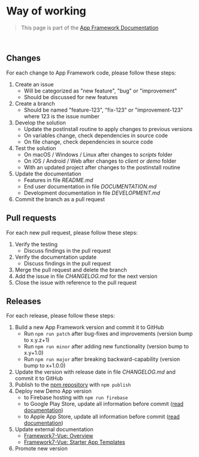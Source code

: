 # Way of working

> This page is part of the [App Framework Documentation](../DOCUMENTATION.md)

<br />

## Changes

For each change to App Framework code, please follow these steps:

1. Create an issue
   - Will be categorized as "new feature", "bug" or "improvement"
   - Should be discussed for new features
2. Create a branch
   - Should be named "feature-123", "fix-123" or "improvement-123" where 123 is the issue number
3. Develop the solution
   - Update the postinstall routine to apply changes to previous versions
   - On variables change, check dependencies in source code
   - On file change, check dependencies in source code
4. Test the solution
   - On macOS / Windows / Linux after changes to *scripts* folder
   - On iOS / Android / Web after changes to *client* or *demo* folder
   - With an updated project after changes to the postinstall routine
5. Update the documentation
   - Features in file *README.md*
   - End user documentation in file *DOCUMENTATION.md*
   - Development documentation in file *DEVELOPMENT.md*
6. Commit the branch as a pull request

## Pull requests

For each new pull request, please follow these steps:

1. Verify the testing
   - Discuss findings in the pull request
2. Verify the documentation update
   - Discuss findings in the pull request
3. Merge the pull request and delete the branch
4. Add the issue in file *CHANGELOG.md* for the next version
6. Close the issue with reference to the pull request

## Releases

For each release, please follow these steps:

1. Build a new App Framework version and commit it to GitHub
   - Run `npm run patch` after bug-fixes and improvements (version bump to x.y.z+1)
   - Run `npm run minor` after adding new functionality (version bump to x.y+1.0)
   - Run `npm run major` after breaking backward-capability (version bump to x+1.0.0)
2. Update the version with release date in file *CHANGELOG.md* and commit it to GitHub
3. Publish to the [npm repository](https://www.npmjs.com/package/app-framework) with `npm publish`
4. Deploy new Demo App version
   - to Firebase hosting with `npm run firebase`
   - to Google Play Store, update all information before commit ([read documentation](deploy.md))
   - to Apple App Store, update all information before commit ([read documentation](deploy.md))
5. Update external documentation
   - [Framework7-Vue: Overview](https://framework7.io/vue/)
   - [Framework7-Vue: Starter App Templates](https://framework7.io/vue/templates.html)
6. Promote new version
